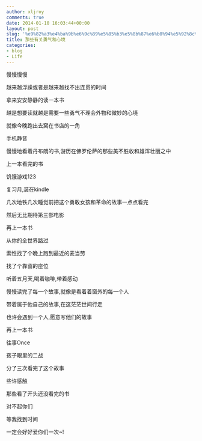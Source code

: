 ```yaml
---
author: xljroy
comments: true
date: 2014-01-10 16:03:44+00:00
layout: post
slug: '%e9%82%a3%e4%ba%9b%e6%9c%89%e5%85%b3%e5%8b%87%e6%b0%94%e5%92%8c%e5%bf%83%e5%a2%83'
title: 那些有关勇气和心境
categories:
- blog
- Life
---
```


慢慢慢慢


越来越浮躁或者是越来越找不出连贯的时间




拿来安安静静的读一本书




越是想要读就越是需要一些勇气不理会外物和微妙的心境







就像今晚跑出去窝在书店的一角




手机静音




慢慢地看着丹布朗的书,游历在佛罗伦萨的那些美不胜收和雄浑壮丽之中







上一本看完的书




饥饿游戏123




复习月,装在kindle




几次地铁几次睡觉前把这个勇敢女孩和革命的故事一点点看完




然后无比期待第三部电影







再上一本书




从你的全世界路过




索性找了个晚上跑到最近的麦当劳




找了个靠窗的座位




听着五月天,喝着咖啡,带着感动




慢慢读完了每一个故事,就像是看着着窗外的每一个人




带着属于他自己的故事,在这茫茫世间行走




也许会遇到一个人,愿意写他们的故事







再上一本书




往事Once




孩子眼里的二战




分了三次看完了这个故事




些许感触







那些看了开头还没看完的书




对不起你们




等我找到时间




一定会好好爱你们一次~!
